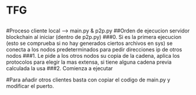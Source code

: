 # TFG
##

#Proceso cliente local --> main.py & p2p.py
##Orden de ejecucion servidor blockchain al iniciar (dentro de p2p.py)
###0. Si es la primera ejecucion (esto se comprueba si no hay generados ciertos archivos en sys) se conecta a los nodos predeterminados para pedir direcciones ip de otros nodos
###1. Le pide a los otros nodos su copia de la cadena, aplica los protocolos para elegir la mas extensa, si tiene alguna cadena previa calculada la usa
###2. Comienza a ejecutar

#Para añadir otros clientes basta con copiar el codigo de main.py y modificar el puerto.

